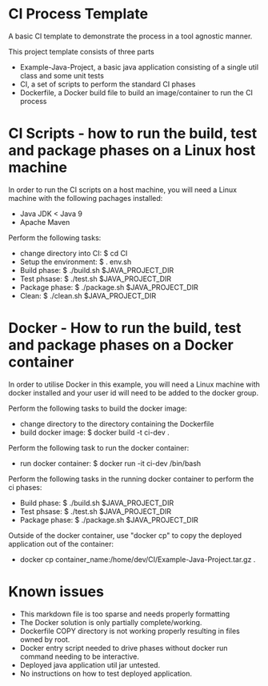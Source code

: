# CI Process Template

A basic CI template to demonstrate the process in a tool agnostic manner.

This project template consists of three parts

  - Example-Java-Project, a basic java application consisting of a single util class and some unit tests
  - CI, a set of scripts to perform the standard CI phases
  - Dockerfile, a Docker build file to build an image/container to run the CI process

# CI Scripts - how to run the build, test and package phases on a Linux host machine

In order to run the CI scripts on a host machine,
you will need a Linux machine with the following pachages installed:
  - Java JDK < Java 9
  - Apache Maven

Perform the following tasks:

  - change directory into CI: $ cd CI
  - Setup the environment: $ . env.sh
  - Build phase: $ ./build.sh $JAVA_PROJECT_DIR
  - Test phsase: $ ./test.sh $JAVA_PROJECT_DIR
  - Package phase: $ ./package.sh $JAVA_PROJECT_DIR
  - Clean: $ ./clean.sh $JAVA_PROJECT_DIR

# Docker - How to run the build, test and package phases on a Docker container

In order to utilise Docker in this example, you will need a Linux machine with docker installed
and your user id will need to be added to the docker group.

Perform the following tasks to build the docker image:

  - change directory to the directory containing the Dockerfile
  - build docker image: $ docker build -t ci-dev .

Perform the following task to run the docker container:
  - run docker container: $ docker run -it ci-dev /bin/bash

Perform the following tasks in the running docker container to perform the ci phases:

  - Build phase: $ ./build.sh $JAVA_PROJECT_DIR
  - Test phsase: $ ./test.sh $JAVA_PROJECT_DIR
  - Package phase: $ ./package.sh $JAVA_PROJECT_DIR

Outside of the docker container, use "docker cp" to copy the deployed application out of the container:

  - docker cp container_name:/home/dev/CI/Example-Java-Project.tar.gz .

# Known issues

  - This markdown file is too sparse and needs properly formatting
  - The Docker solution is only partially complete/working.
  - Dockerfile COPY directory is not working properly resulting in files owned by root.
  - Docker entry script needed to drive phases without docker run command needing to be interactive.
  - Deployed java application util jar untested.
  - No instructions on how to test deployed application.
